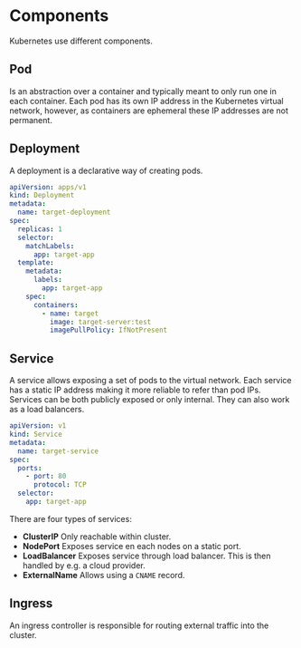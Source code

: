 # Components

Kubernetes use different components.

## Pod

Is an abstraction over a container and typically meant to only run one in each
container. Each pod has its own IP address in the Kubernetes virtual network,
however, as containers are ephemeral these IP addresses are not permanent.

## Deployment

A deployment is a declarative way of creating pods.

```yaml
apiVersion: apps/v1
kind: Deployment
metadata:
  name: target-deployment
spec:
  replicas: 1
  selector:
    matchLabels:
      app: target-app
  template:
    metadata:
      labels:
        app: target-app
    spec:
      containers:
        - name: target
          image: target-server:test
          imagePullPolicy: IfNotPresent
```

## Service

A service allows exposing a set of pods to the virtual network. Each service has
a static IP address making it more reliable to refer than pod IPs. Services can
be both publicly exposed or only internal. They can also work as a load
balancers.

```yaml
apiVersion: v1
kind: Service
metadata:
  name: target-service
spec:
  ports:
    - port: 80
      protocol: TCP
  selector:
    app: target-app
```

There are four types of services:

- **ClusterIP** Only reachable within cluster.
- **NodePort** Exposes service en each nodes on a static port.
- **LoadBalancer** Exposes service through load balancer. This is then handled
  by e.g. a cloud provider.
- **ExternalName** Allows using a `CNAME` record.

## Ingress

An ingress controller is responsible for routing external traffic into the
cluster.
